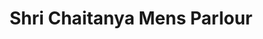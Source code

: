 ---
title: "Shri Chaitanya Mens Parlour"
url: /pune/shri-chaitanya-mens-parlour/
shop: hairdresser
---